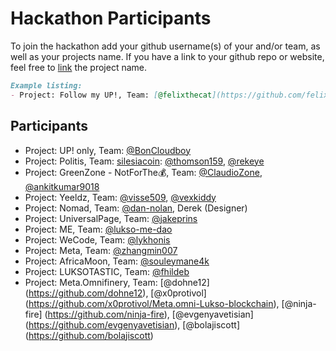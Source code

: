 # Hackathon Participants

To join the hackathon add your github username(s) of your and/or team, as well as your projects name.
If you have a link to your github repo or website, feel free to [link](#link) the project name.

```md
Example listing:
- Project: Follow my UP!, Team: [@felixthecat](https://github.com/felixthecat), ...
```

## Participants

- Project: UP! only, Team: [@BonCloudboy](https://github.com/BonCloudboy)
- Project: Politis, Team: [silesiacoin](https://github.com/silesiacoin): [@thomson159](https://github.com/thomson159), [@rekeye](https://github.com/rekeye)
- Project: GreenZone - NotForThe💰, Team: [@ClaudioZone](https://github.com/claudioZone), [@ankitkumar9018](https://github.com/ankitkumar9018)
- Project: Yeeldz, Team: [@visse509](https://github.com/visse509), [@vexkiddy](https://github.com/vexkiddy)
- Project: Nomad, Team: [@dan-nolan](https://github.com/dan-nolan), Derek (Designer)
- Project: UniversalPage, Team: [@jakeprins](https://github.com/jakeprins)
- Project: ME, Team: [@lukso-me-dao](https://github.com/lukso-me-dao)
- Project: WeCode, Team: [@lykhonis](https://github.com/lykhonis)
- Project: Meta, Team: [@zhangmin007](https://github.com/zhangmin007)
- Project: AfricaMoon, Team: [@souleymane4k](https://github.com/souleymane4k)
- Project: LUKSOTASTIC, Team: [@fhildeb](https://github.com/fhildeb)
- Project: Meta.Omnifinery, Team: [@dohne12] (https://github.com/dohne12), [@x0protivol] (https://github.com/x0protivol/Meta.omni-Lukso-blockchain), [@ninja-fire] (https://github.com/ninja-fire), [@evgenyavetisian] (https://github.com/evgenyavetisian), [@bolajiscott] (https://github.com/bolajiscott)